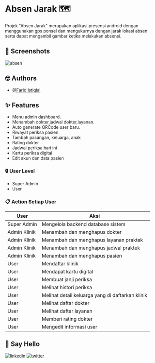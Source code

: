 # Absen Jarak 🗺️

Projek "Absen Jarak" merupakan aplikasi presensi android dengan menggunakan gps ponsel dan mengukurnya dengan jarak lokasi absen serta dapat mengambil gambar ketika melakukan absensi.


## 📸 Screenshots

![absen](https://user-images.githubusercontent.com/34615322/161379293-8906171d-1792-458c-ba39-509589ad0654.png)

## 🤓 Authors 

- [@Farid Istiqlal](https://github.com/faridistiqlal)

## ✨ Features 

- Menu admin dashboard.
- Menambah dokter,jadwal dokter,layanan.
- Auto generate QRCode user baru.
- Riwayat periksa pasien.
- Tambah pasangan, keluarga, anak
- Rating dokter
- Jadwal periksa hari ini
- Kartu periksa digital
- Edit akun dan data pasien

### 🔒 User Level 
- Super Admin
- User

### 📋 Action Setiap User 
User  | Aksi
------------- | -------------
Super Admin | Mengelola backend database sistem
Admin Klinik  | Menambah dan menghapus dokter
Admin Klinik  | Menambah dan menghapus layanan praktek 
Admin Klinik  | Menambah dan menghapus jadwal praktek
Admin Klinik  | Menambah dan menghapus pasien
User | Mendaftar klinik
User | Mendapat kartu digital
User | Membuat janji periksa
User | Melihat histori periksa
User | Melihat detail keluarga yang di daftarkan klinik
User | Melihat daftar dokter
User | Melihat daftar layanan
User | Memberi rating dokter
User | Mengedit informasi user

## 🔗 Say Hello 
[![linkedin](https://img.shields.io/badge/linkedin-0A66C2?style=for-the-badge&logo=linkedin&logoColor=white)](https://www.linkedin.com/in/farid-istiqlal-1ab8a0138/)
[![twitter](https://img.shields.io/badge/twitter-1DA1F2?style=for-the-badge&logo=twitter&logoColor=white)](https://twitter.com/faridistiqlal?t=W_uL2BEa3TjSjoPOOZ3OTA&s=09)
